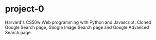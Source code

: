 # project-0
Harvard's CS50w Web programming with Python and Javascript.
Cloned Google Search page, Google Image Search page and Google Advanced Search page.
